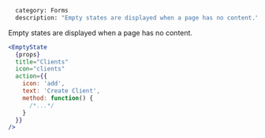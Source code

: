 ```meta
  category: Forms
  description: "Empty states are displayed when a page has no content."
```

Empty states are displayed when a page has no content.

```jsx
<EmptyState
  {props}
  title="Clients"
  icon="clients"
  action={{
    icon: 'add',
    text: 'Create Client',
    method: function() {
      /*...*/
    }
  }}
/>
```
